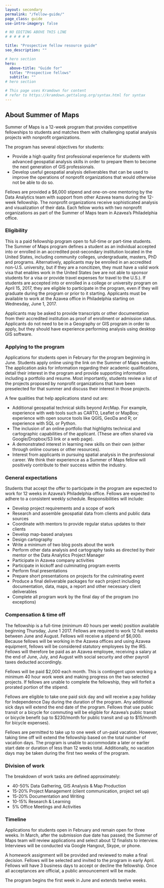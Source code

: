 ```yaml
---
layout: secondary
permalink: "/fellow-guide/"
page_class: guide
use-intro-imagery: false

# NO EDITING ABOVE THIS LINE
# # # # # #

title: "Prospective fellow resource guide"
seo_description: ""

# hero section
hero:
  above-title: "Guide for"
  title: "Prospective fellows"
  subtitle: ""
# hero section

# This page uses Kramdown for content
# refer to https://kramdown.gettalong.org/syntax.html for syntax
---
```


## About Summer of Maps
Summer of Maps is a 12-week program that provides competitive fellowships to students and matches them with challenging spatial analysis projects with nonprofit organizations.

The program has several objectives for students:
- Provide a high quality first professional experience for students with advanced geospatial analysis skills in order to prepare them to become the next generation of GIS professionals.
- Develop useful geospatial analysis deliverables that can be used to improve the operations of nonprofit organizations that would otherwise not be able to do so. 

Fellows are provided a $6,000 stipend and one-on-one mentoring by the Data Analytics team with support from other Azavea teams during the 12-week fellowship. The nonprofit organizations receive sophisticated analysis and visualization of their data. Each fellow works with two nonprofit organizations as part of the Summer of Maps team in Azavea’s Philadelphia office.

### Eligibility 
This is a paid fellowship program open to full-time or part-time students. The Summer of Maps program defines a student as an individual accepted into or enrolled in an accredited post-secondary institution located in the United States, including community colleges, undergraduate, masters, PhD and programs. Alternatively, applicants may be enrolled in an accredited non-U.S. university, but if they are a noncitizen, they must have a valid work visa that enables work in the United States (we are not able to sponsor students for a visa or provide travel expenses for travel to the U.S.). If students are accepted into or enrolled in a college or university program on April 15, 2017, they are eligible to participate in the program, even if they will graduate during the program or prior to it starting. Applicants must be available to work at the Azavea office in Philadelphia starting on Wednesday, June 1, 2017.

Applicants may be asked to provide transcripts or other documentation from their accredited institution as proof of enrollment or admission status. Applicants do not need to be in a Geography or GIS program in order to apply, but they should have experience performing analysis using desktop GIS software.

### Applying to the program
Applications for students open in February for the program beginning in June. Students apply online using the link on the Summer of Maps website. The application asks for information regarding their academic qualifications, detail their interest in the program and provide supporting information including a portfolio and resume. Most importantly, students review a list of the projects proposed by nonprofit organizations that have been preselected for that summer and discuss their interest in those projects.

A few qualities that help applications stand out are:
- Additional geospatial technical skills beyond ArcMap. For example, experience with web tools such as CARTO, Leaflet or MapBox; experience with open source tools like QGIS, GeoDa and R; or experience with SQL or Python.
- The inclusion of an online portfolio that highlights technical and cartographic capabilities of the applicant. (These are often shared via Google/Dropbox/S3 link or a web page).
- A demonstrated interest in learning new skills on their own (either through online courses or other resources).
- Interest from applicants in pursuing spatial analysis in the professional career. We think their experience as a Summer of Maps fellow will positively contribute to their success within the industry.

### General expectations
Students that accept the offer to participate in the program are expected to work for 12 weeks in Azavea’s Philadelphia office. Fellows are expected to adhere to a consistent weekly schedule. Responsibilities will include:
- Develop project requirements and a scope of work
- Research and assemble geospatial data from clients and public data sources
- Coordinate with mentors to provide regular status updates to their clients
- Develop map-based analyses
- Design cartography
- Write a minimum of two blog posts about the work
- Perform other data analysis and cartography tasks as directed by their mentor or the Data
Analytics Project Manager
- Participate in Azavea company activities
- Participate in kickoff and culminating program events
- Perform final presentations
- Prepare short presentations on projects for the culminating event
- Produce a final deliverable packages for each project including documentation, data, maps, a
report and other necessary client deliverables
- Complete all program work by the final day of the program (no exceptions)

### Compensation & time off
The fellowship is a full-time (minimum 40 hours per week) position available beginning Thursday, June 1 2017. Fellows are required to work 12 full weeks between June and August. Fellows will receive a stipend of $6,000. Because fellows will be working in the Azavea offices and using Azavea equipment, fellows will be considered statutory employees by the IRS. Fellows will therefore be paid as an Azavea employee, receiving a salary at the end of June, July, and August with social security and other payroll taxes deducted accordingly.

Fellows will be paid $2,000 each month. This is contingent upon working a minimum 40 hour work week and making progress on the two selected projects. If fellows are unable to complete the fellowship, they will forfeit a prorated portion of the stipend.

Fellows are eligible to take one paid sick day and will receive a pay holiday for Independence Day during
the duration of the program. Any additional sick days will extend the end date of the program. Fellows
that use public transit or a bicycle for commuting will be eligible for Azavea’s public transit or bicycle
benefit (up to $230/month for public transit and up to $15/month for bicycle expenses). 

Fellows are permitted to take up to one week of un-paid vacation. However, taking time off will extend
the fellowship based on the total number of vacation days. The program is unable to accommodate a
later or earlier start date or duration of less than 12 weeks total. Additionally, no vacation days may be
taken during the first two weeks of the program. 

### Division of work
The breakdown of work tasks are defined approximately:
- 40-50% Data Gathering, GIS Analysis & Map Production
- 15-20% Project Management (client communication, project set up)
- 15-20% Documentation and Writing
- 10-15% Research & Learning
- 5% Office Meetings and Activities

### Timeline
Applications for students open in February and remain open for three weeks. In March, after the submission due date has passed; the Summer of Maps team will review applications and select about 12 finalists to interview. Interviews will be conducted via Google Hangout, Skype, or phone.

A homework assignment will be provided and reviewed to make a final decision. Fellows will be selected and invited to the program in early April. Fellows will have 3 business days to accept or decline the fellowship. Once all acceptances are official, a public announcement will be made.

The program begins the first week in June and extends twelve weeks.